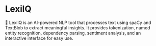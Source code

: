 # LexiIQ
🚀 LexiIQ is an AI-powered NLP tool that processes text using spaCy and TextBlob to extract meaningful insights. It provides tokenization, named entity recognition, dependency parsing, sentiment analysis, and an interactive interface for easy use.
